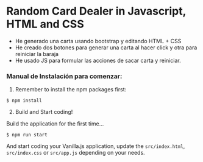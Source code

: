 # Random Card Dealer in Javascript, HTML and CSS

- He generado una carta usando bootstrap y editando HTML + CSS
- He creado dos botones para generar una carta al hacer click y otra para reiniciar la baraja
- He usado JS para formular las acciones de sacar carta y reiniciar. 


### Manual de Instalación para comenzar:

1) Remember to install the npm packages first:
```
$ npm install
```

2) Build and Start coding!

Build the application for the first time...

```
$ npm run start
```

And start coding your Vanilla.js application, update the `src/index.html`, `src/index.css` or `src/app.js` depending on your needs.
